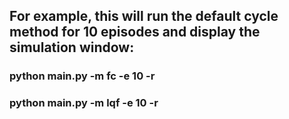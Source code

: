 ## For example, this will run the default cycle method for 10 episodes and display the simulation window:

### python main.py -m fc -e 10 -r

### python main.py -m lqf -e 10 -r
